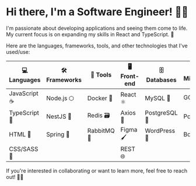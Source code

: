 # Hi there, I'm a Software Engineer! 👋🏽

I'm passionate about developing applications and seeing them come to life. My current focus is on expanding my skills in React and TypeScript. 🚀

Here are the languages, frameworks, tools, and other technologies that I've used/use:

| 💻 Languages | 🛠️ Frameworks | 🧰 Tools | 🖥️ Front-end | 🗄️ Databases | 🌟 Miscellaneous |
| --- | --- | --- | --- | --- | --- |
| JavaScript ☕ | Node.js ⬡ | Docker 🐳 | React ⚛️ | MySQL 🐬 | GCP ☁️ |
| TypeScript 🤖 | NestJS 🦁 | Redis 🗃️ | Axios 🚀 | PostgreSQL 🐘 | Postman 📮 |
| HTML 📄 | Spring 🌱 | RabbitMQ 🐇 | Figma 🖌️ | WordPress 📝 | Bootstrap 🥾 |
| CSS/SASS 🎨 | | | REST 🌐 | | |

If you're interested in collaborating or want to learn more, feel free to reach out! 🤝🏽

<!--
**SMelidoni/SMelidoni** is a ✨ _special_ ✨ repository because its `README.md` (this file) appears on your GitHub profile.

Here are some ideas to get you started:

- 🔭 I’m currently working on ...
- 🌱 I’m currently learning ...
- 👯 I’m looking to collaborate on ...
- 🤔 I’m looking for help with ...
- 💬 Ask me about ...
- 📫 How to reach me: ...
- 😄 Pronouns: ...
- ⚡ Fun fact: ...
-->
